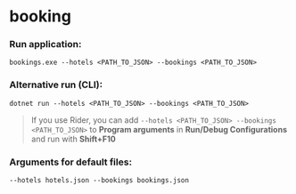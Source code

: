 # booking

### Run application:

`bookings.exe --hotels <PATH_TO_JSON> --bookings <PATH_TO_JSON>`

### Alternative run (CLI):

`dotnet run --hotels <PATH_TO_JSON> --bookings <PATH_TO_JSON>`

> If you use Rider, you can add `--hotels <PATH_TO_JSON> --bookings <PATH_TO_JSON>` 
> to **Program arguments** in **Run/Debug Configurations** and 
> run with **Shift+F10**

### Arguments for default files:

`--hotels hotels.json --bookings bookings.json`

